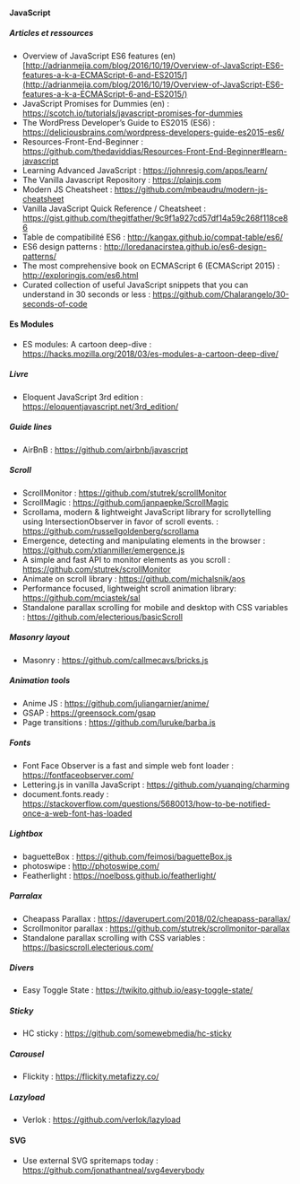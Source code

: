 #### JavaScript

##### Articles et ressources
- Overview of JavaScript ES6 features (en) [http://adrianmejia.com/blog/2016/10/19/Overview-of-JavaScript-ES6-features-a-k-a-ECMAScript-6-and-ES2015/](http://adrianmejia.com/blog/2016/10/19/Overview-of-JavaScript-ES6-features-a-k-a-ECMAScript-6-and-ES2015/)
- JavaScript Promises for Dummies (en) : https://scotch.io/tutorials/javascript-promises-for-dummies
- The WordPress Developer’s Guide to ES2015 (ES6) : https://deliciousbrains.com/wordpress-developers-guide-es2015-es6/
- Resources-Front-End-Beginner : https://github.com/thedaviddias/Resources-Front-End-Beginner#learn-javascript
- Learning Advanced JavaScript : https://johnresig.com/apps/learn/
- The Vanilla Javascript Repository : https://plainjs.com
- Modern JS Cheatsheet : https://github.com/mbeaudru/modern-js-cheatsheet
- Vanilla JavaScript Quick Reference / Cheatsheet : https://gist.github.com/thegitfather/9c9f1a927cd57df14a59c268f118ce86
- Table de compatibilité ES6 : http://kangax.github.io/compat-table/es6/
- ES6 design patterns : http://loredanacirstea.github.io/es6-design-patterns/
- The most comprehensive book on ECMAScript 6 (ECMAScript 2015) : http://exploringjs.com/es6.html
- Curated collection of useful JavaScript snippets that you can understand in 30 seconds or less : https://github.com/Chalarangelo/30-seconds-of-code

####  Es Modules
- ES modules: A cartoon deep-dive : https://hacks.mozilla.org/2018/03/es-modules-a-cartoon-deep-dive/

##### Livre
- Eloquent JavaScript 3rd edition : https://eloquentjavascript.net/3rd_edition/

##### Guide lines
- AirBnB : https://github.com/airbnb/javascript

##### Scroll 
- ScrollMonitor : https://github.com/stutrek/scrollMonitor
- ScrollMagic : https://github.com/janpaepke/ScrollMagic
- Scrollama, modern & lightweight JavaScript library for scrollytelling using IntersectionObserver in favor of scroll events. : https://github.com/russellgoldenberg/scrollama
- Emergence, detecting and manipulating elements in the browser : https://github.com/xtianmiller/emergence.js
- A simple and fast API to monitor elements as you scroll : https://github.com/stutrek/scrollMonitor
- Animate on scroll library : https://github.com/michalsnik/aos
- Performance focused, lightweight scroll animation library: https://github.com/mciastek/sal
- Standalone parallax scrolling for mobile and desktop with CSS variables : https://github.com/electerious/basicScroll

##### Masonry layout 
- Masonry : https://github.com/callmecavs/bricks.js

##### Animation tools
- Anime JS : https://github.com/juliangarnier/anime/
- GSAP : https://greensock.com/gsap
- Page transitions : https://github.com/luruke/barba.js

##### Fonts
- Font Face Observer is a fast and simple web font loader : https://fontfaceobserver.com/
- Lettering.js in vanilla JavaScript : https://github.com/yuanqing/charming
- document.fonts.ready : https://stackoverflow.com/questions/5680013/how-to-be-notified-once-a-web-font-has-loaded

##### Lightbox
- baguetteBox : https://github.com/feimosi/baguetteBox.js
- photoswipe : http://photoswipe.com/
- Featherlight : https://noelboss.github.io/featherlight/

##### Parralax
- Cheapass Parallax : https://daverupert.com/2018/02/cheapass-parallax/
- Scrollmonitor parallax : https://github.com/stutrek/scrollmonitor-parallax
- Standalone parallax scrolling with CSS variables : https://basicscroll.electerious.com/

##### Divers
- Easy Toggle State : https://twikito.github.io/easy-toggle-state/

##### Sticky
- HC sticky : https://github.com/somewebmedia/hc-sticky

##### Carousel
- Flickity : https://flickity.metafizzy.co/

##### Lazyload
- Verlok : https://github.com/verlok/lazyload

#### SVG
- Use external SVG spritemaps today : https://github.com/jonathantneal/svg4everybody
